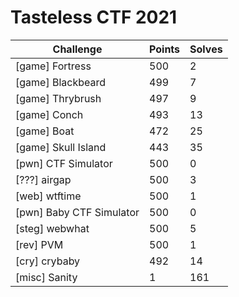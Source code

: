 # Tasteless CTF 2021

| Challenge                | Points | Solves |
| ------------------------ | ------ | ------ |
| [game] Fortress          | 500    | 2      |
| [game] Blackbeard        | 499    | 7      |
| [game] Thrybrush         | 497    | 9      |
| [game] Conch             | 493    | 13     |
| [game] Boat              | 472    | 25     |
| [game] Skull Island      | 443    | 35     |
| [pwn] CTF Simulator      | 500    | 0      |
| [???] airgap             | 500    | 3      |
| [web] wtftime            | 500    | 1      |
| [pwn] Baby CTF Simulator | 500    | 0      |
| [steg] webwhat           | 500    | 5      |
| [rev] PVM                | 500    | 1      |
| [cry] crybaby            | 492    | 14     |
| [misc] Sanity            | 1      | 161    |
